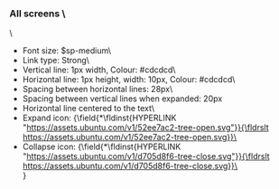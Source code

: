 ### All screens \
\
- Font size: $sp-medium\
- Link type: Strong\
- Vertical line: 1px width, Colour: #cdcdcd\
- Horizontal line: 1px height, width: 10px, Colour: #cdcdcd\
- Spacing between horizontal lines: 28px\
- Spacing between vertical lines when expanded: 20px
- Horizontal line centered to the text\
- Expand icon: {\field{\*\fldinst{HYPERLINK "https://assets.ubuntu.com/v1/52ee7ac2-tree-open.svg"}}{\fldrslt https://assets.ubuntu.com/v1/52ee7ac2-tree-open.svg}}\
- Collapse icon: {\field{\*\fldinst{HYPERLINK "https://assets.ubuntu.com/v1/d705d8f6-tree-close.svg"}}{\fldrslt https://assets.ubuntu.com/v1/d705d8f6-tree-close.svg}}\
\
}